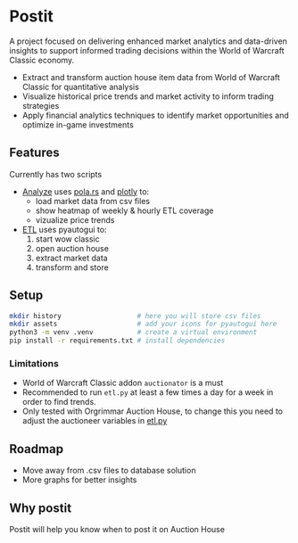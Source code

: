 # Postit

A project focused on delivering enhanced market analytics and data-driven insights to support informed trading decisions within the World of Warcraft Classic economy.

- Extract and transform auction house item data from World of Warcraft Classic for quantitative analysis
- Visualize historical price trends and market activity to inform trading strategies
- Apply financial analytics techniques to identify market opportunities and optimize in-game investments

## Features

Currently has two scripts

- [Analyze](./src/analyze.py) uses [pola.rs](https://pola.rs/) and [plotly](https://plotly.com/) to:
  - load market data from csv files
  - show heatmap of weekly & hourly ETL coverage
  - vizualize price trends
- [ETL](./src/etl.py) uses pyautogui to:
    1. start wow classic
    1. open auction house
    1. extract market data
    1. transform and store

## Setup

```bash
mkdir history                   # here you will store csv files
mkdir assets                    # add your icons for pyautogui here
python3 -m venv .venv           # create a virtual environment
pip install -r requirements.txt # install dependencies
```
### Limitations

- World of Warcraft Classic addon `auctionator` is a must
- Recommended to run `etl.py` at least a few times a day for a week in order to find trends.
- Only tested with Orgrimmar Auction House, to change this you need to adjust the auctioneer variables in [etl.py](./src/etl.py#L31-L33)

## Roadmap

- Move away from .csv files to database solution
- More graphs for better insights

## Why postit

Postit will help you know when to post it on Auction House